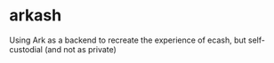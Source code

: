 # arkash
Using Ark as a backend to recreate the experience of ecash, but self-custodial (and not as private)

